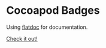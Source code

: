 Cocoapod Badges
=============

Using [flatdoc](http://ricostacruz.com/flatdoc/#theme-options) for documentation.

[Check it out!](http://badges.github.io/cocoapod-badges/)
